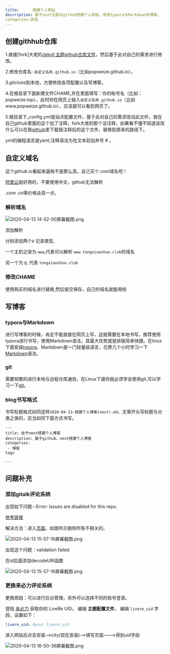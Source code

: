 ```yaml
---
title:      搭建个人网站
description: 基于next主题与github搭建个人网站，使用typora与Markdown写博客。
categories:其他
---
```



## 创建githhub仓库

1.直接[fork]大佬的[Jekyll 主题github仓库文件](https://github.com/Simpleyyt/jekyll-theme-next.git)，然后基于此对自己的需求进行修改。

2.修改仓库名:  `自定义名称.github.io`（比如popweize.github.io）。

3.gitclone到本地，方便修改各项配置以及写博客。

4.在根目录下面新建文件CHAME,并在里面填写：你的帐号名（比如：popweize.top），此时你在网页上输入`自定义名称.github.io`（比如www.popweize.github.io），应该就可以看到网页了。

5.根目录下_config.yml是站点配置文件，基于此对自己的需求改动此文件，我在自己github里面的这个加了注释，fork大佬的那个没注释，如果看不懂不知道该改什么可以在我[github](https://https://github.com/popweize/popweize.github.io)里下载我注释后的这个文件，替换到原来的路径下。

yml的编程语言是yaml,注释语法为在文本前加井号 # 。



## 自定义域名

这个github.io看起来逼格不是那么高，自己买个.com域名吧！

[阿里云](https://wanwang.aliyun.com/domain/?spm=5176.8006371.1007.dnetcndomain.q1ys4x)挺好用的，不要使用中文，github无法解析

.com .cn等价格会高一点，



### 解析域名

![2020-04-13 14-52-00屏幕截图.png](http://ww1.sinaimg.cn/large/006lMPXUgy1gds56u3kwnj30rt02tjrk.jpg)

添加解析

分别添加两个`A` 记录类型,

一个主机记录为 `www`,代表可以解析 `www.tongxiaoshuo.club`的域名

另一个为 `@`, 代表 `tongxiaoshuo.club`



### 修改CHAME

使用购买的域名进行替换,然后提交保存，自己的域名就能用啦



## 写博客

### typora与Markdown 

进行写博客的时候，肯定不能直接在网页上写，这就需要在本地书写，推荐使用typora进行书写，使用Markdown语法，其最大优势就是排版简单快捷。在linux下面安装[typora](https://typora.io/#linux)，Markdown是一门轻量级语言，花费几个小时学习一下[Markdown](https://sspai.com/post/25137)语法。

### git

需要频繁的进行本地与远程仓库通信，在Linux下面你就必须学会使用git,可以学习一下[git](https://www.liaoxuefeng.com/wiki/896043488029600)。

### blog书写格式

书写标题格式如同这样`2020-04-13-搭建个人博客(next).md`，文章开头写标题与分类之类的，应当如同下面方式书写。

```
---
title: 给予next搭建个人博客
description: 基于github、next搭建个人博客
categories:
 - 博客
tags

---

```



## 问题补充

### 添加gitalk评论系统

出现如下问题--Error: Issues are disabled for this repo.

[参考链接](https://blog.csdn.net/w47_csdn/article/details/88858343)

解决方法：进入[页面](https://github.com/settings/developers)，如图所示删除所有不相关的。

![2020-04-13 15-57-16屏幕截图.png](http://ww1.sinaimg.cn/large/006lMPXUgy1gds72p2dfwj31hb0h3jsp.jpg)

出现这个问题：validation failed

在id后面添加decodeURI函数

![2020-04-13 15-57-16屏幕截图.png](http://ww1.sinaimg.cn/large/006lMPXUgy1gds74k8kcuj30ze0ld40w.jpg)

### 更换来必力评论系统

更换原因：可以进行后台管理，另外可以选择不同的账号登录。

登陆 [来必力](https://livere.com/) 获取你的 LiveRe UID。 编辑 **主题配置文件**， 编辑 `livere_uid` 字段，设置如下：

```yaml
livere_uid: #your livere_uid
```

进入网站后点击安装——>city(现在安装)——>填写页面———>得到uid字段

![2020-04-13 16-50-36屏幕截图.png](http://ww1.sinaimg.cn/large/006lMPXUgy1gds8mco8j5j30mt0gbdhf.jpg)























